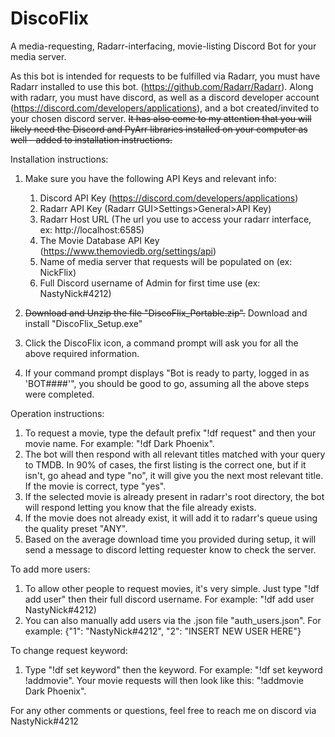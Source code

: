 # DiscoFlix
A media-requesting, Radarr-interfacing, movie-listing Discord Bot for your media server. 

As this bot is intended for requests to be fulfilled via Radarr, you must have Radarr installed to use this bot. (https://github.com/Radarr/Radarr). Along with radarr, you must have discord, as well as a discord developer account (https://discord.com/developers/applications), and a bot created/invited to your chosen discord server. ~~It has also come to my attention that you will likely need the Discord and PyArr libraries installed on your computer as well - added to installation instructions.~~

Installation instructions:

1. Make sure you have the following API Keys and relevant info:
    1. Discord API Key (https://discord.com/developers/applications)
    2. Radarr API Key (Radarr GUI>Settings>General>API Key)
    3. Radarr Host URL (The url you use to access your radarr interface, ex: http://localhost:6585)
    4. The Movie Database API Key (https://www.themoviedb.org/settings/api)
    5. Name of media server that requests will be populated on (ex: NickFlix)
    6. Full Discord username of Admin for first time use (ex: NastyNick#4212)

4. ~~Download and Unzip the file "DiscoFlix_Portable.zip".~~ Download and install "DiscoFlix_Setup.exe"
5. Click the DiscoFlix icon, a command prompt will ask you for all the above required information.
6. If your command prompt displays "Bot is ready to party, logged in as 'BOT####'", you should be good to go, assuming all the above steps were completed. 

Operation instructions:

1. To request a movie, type the default prefix "!df request" and then your movie name. For example: "!df Dark Phoenix".
2. The bot will then respond with all relevant titles matched with your query to TMDB. In 90% of cases, the first listing is the correct one, but if it isn't, go ahead and type "no", it will give you the next most relevant title. If the movie is correct, type "yes". 
3. If the selected movie is already present in radarr's root directory, the bot will respond letting you know that the file already exists.
4. If the movie does not already exist, it will add it to radarr's queue using the quality preset "ANY". 
5. Based on the average download time you provided during setup, it will send a message to discord letting requester know to check the server. 

To add more users:

1. To allow other people to request movies, it's very simple. Just type "!df add user" then their full discord username. For example: "!df add user NastyNick#4212)
2. You can also manually add users via the .json file "auth_users.json". For example: {"1": "NastyNick#4212", "2": "INSERT NEW USER HERE"}

To change request keyword:

1. Type "!df set keyword" then the keyword. For example: "!df set keyword !addmovie". Your movie requests will then look like this: "!addmovie Dark Phoenix".

For any other comments or questions, feel free to reach me on discord via NastyNick#4212
